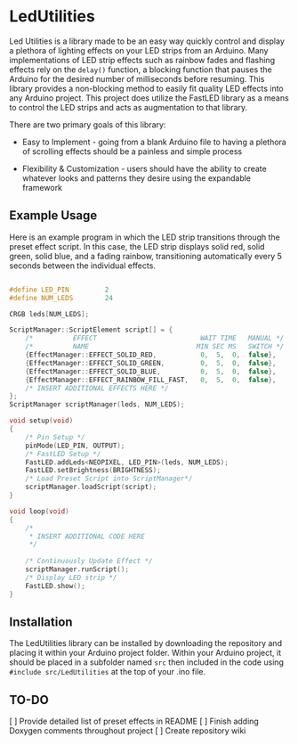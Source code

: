 # LedUtilities

Led Utilities is a library made to be an easy way quickly control and display a 
plethora of lighting effects on your LED strips from an Arduino. Many implementations 
of LED strip effects such as rainbow fades and flashing effects rely on the `delay()` 
function, a blocking function that pauses the Arduino for the desired number of 
milliseconds before resuming. This library provides a non-blocking method to easily 
fit quality LED effects into any Arduino project. This project does utilize the 
FastLED library as a means to control the LED strips and acts as augmentation to 
that library.

There are two primary goals of this library:

- Easy to Implement - going from a blank Arduino file to having a plethora of 
  scrolling effects should be a painless and simple process

- Flexibility & Customization - users should have the ability to create whatever 
  looks and patterns they desire using the expandable framework

## Example Usage

Here is an example program in which the LED strip transitions through the preset 
effect script. In this case, the LED strip displays solid red, solid green, solid
blue, and a fading rainbow, transitioning automatically every 5 seconds between 
the individual effects.

```C++

#define LED_PIN         2
#define NUM_LEDS        24

CRGB leds[NUM_LEDS];

ScriptManager::ScriptElement script[] = {
    /*			EFFECT	   		    			WAIT TIME	MANUAL */
    /*		 	NAME						   MIN SEC MS	SWITCH */		
    {EffectManager::EFFECT_SOLID_RED, 			0, 	5, 	0,	false},
    {EffectManager::EFFECT_SOLID_GREEN,			0, 	5, 	0,	false},
    {EffectManager::EFFECT_SOLID_BLUE,			0, 	5, 	0,	false},
    {EffectManager::EFFECT_RAINBOW_FILL_FAST,	0, 	5,	0,	false},
    /* INSERT ADDITIONAL EFFECTS HERE */
};
ScriptManager scriptManager(leds, NUM_LEDS);

void setup(void)
{
    /* Pin Setup */
    pinMode(LED_PIN, OUTPUT);
    /* FastLED Setup */
    FastLED.addLeds<NEOPIXEL, LED_PIN>(leds, NUM_LEDS);
    FastLED.setBrightness(BRIGHTNESS);
    /* Load Preset Script into ScriptManager*/
    scriptManager.loadScript(script);
}

void loop(void)
{
    /*
     * INSERT ADDITIONAL CODE HERE
     */
	 
    /* Continuously Update Effect */
    scriptManager.runScript();
    /* Display LED strip */
    FastLED.show();
}

```

## Installation

The LedUtilities library can be installed by downloading the repository and placing it within your Arduino project folder. Within your Arduino project, it should be placed in a subfolder named `src` then included in the code using `#include src/LedUtilities` at the top of your .ino file.

## TO-DO

[ ] Provide detailed list of preset effects in README
[ ] Finish adding Doxygen comments throughout project
[ ] Create repository wiki

